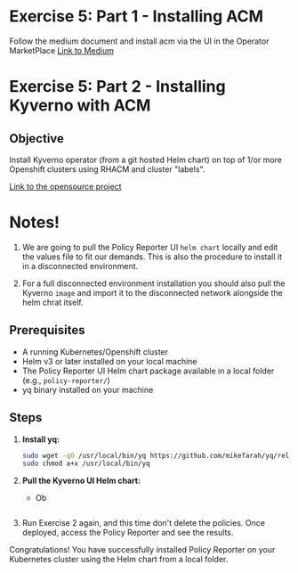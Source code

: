 # Exercise 5: Part 1 - Installing ACM
Follow the medium document and install acm via the UI in the Operator MarketPlace 
[Link to Medium](https://medium.com/@hillayamir/installation-and-basic-configuration-for-redhats-advanced-cluster-management-drill-down-for-62d3d9c903f8)


# Exercise 5: Part 2 - Installing Kyverno with ACM

## Objective
Install Kyverno operator (from a git hosted Helm chart) on top of 1/or more Openshift clusters using RHACM and cluster "labels".

[Link to the opensource project](https://kyverno.github.io/policy-reporter/)

# Notes!
1. We are going to pull the Policy Reporter UI `helm chart` locally and edit the values file to fit our demands. This is also the procedure to install it in a disconnected environment.

2. For a full disconnected environment installation you should also pull the Kyverno `image` and import it to the disconnected network alongside the helm chrat itself.

## Prerequisites
- A running Kubernetes/Openshift cluster
- Helm v3 or later installed on your local machine
- The Policy Reporter UI Helm chart package available in a local folder (e.g., `policy-reporter/`)
- yq binary installed on your machine

## Steps
1. **Install yq:**
   ```bash
   sudo wget -qO /usr/local/bin/yq https://github.com/mikefarah/yq/releases/latest/download/yq_linux_amd64
   sudo chmod a+x /usr/local/bin/yq
   ```

2. **Pull the Kyverno UI Helm chart:**
   - Ob
   ```

8. Run Exercise 2 again, and this time don't delete the policies. Once deployed, access the Policy Reporter and see the results.

Congratulations! You have successfully installed Policy Reporter on your Kubernetes cluster using the Helm chart from a local folder.

